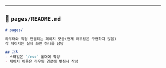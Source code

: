 
---
## 📂 `pages/README.md`
```md
# pages/

라우터와 직접 연결되는 페이지 모음(현재 라우팅은 구현하지 않음)
각 페이지는 실제 화면 하나를 담당

## 규칙
- 스타일은 `/css` 폴더에 작성
- 페이지 이름은 라우팅 경로에 맞춰서 작성